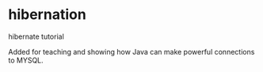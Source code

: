 # hibernation
hibernate tutorial

Added for teaching and showing how Java can make powerful connections to MYSQL.
